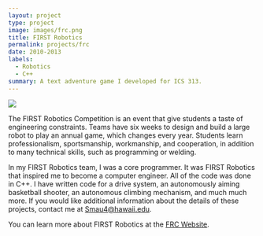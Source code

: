 ```yaml
---
layout: project
type: project
image: images/frc.png
title: FIRST Robotics
permalink: projects/frc
date: 2010-2013
labels:
  - Robotics
  - C++
summary: A text adventure game I developed for ICS 313.
---
```

<img class="ui medium right floated rounded image" src="/images/micromouse-robot.png">

The FIRST Robotics Competition is an event that give students a taste of engineering constraints.  Teams have six weeks to design and build a large robot to play an annual game, which changes every year.  Students learn professionalism, sportsmanship, workmanship, and cooperation, in addition to many technical skills, such as programming or welding. 

In my FIRST Robotics team, I was a core programmer.  It was FIRST Robotics that inspired me to become a computer engineer.  All of the code was done in C++.  I have written code for a drive system, an autonomously aiming basketball shooter, an autonomous climbing mechanism, and much much more.  If you would like additional information about the details of these projects, contact me at Smau4@hawaii.edu.

You can learn more about FIRST Robotics at the [FRC Website](http://www.firstinspires.org/robotics/frc).




